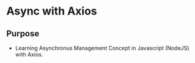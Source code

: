 # Async with Axios

## Purpose

- Learning Asynchronus Management Concept in Javascript (NodeJS) with Axios.
